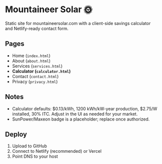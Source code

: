 # Mountaineer Solar 🌞

Static site for mountaineersolar.com with a client-side savings calculator and Netlify-ready contact form.

## Pages
- Home (`index.html`)
- About (`about.html`)
- Services (`services.html`)
- **Calculator (`calculator.html`)**
- Contact (`contact.html`)
- Privacy (`privacy.html`)

## Notes
- Calculator defaults: $0.13/kWh, 1200 kWh/kW-year production, $2.75/W installed, 30% ITC.
  Adjust in the UI as needed for your market.
- SunPower/Maxeon badge is a placeholder; replace once authorized.

## Deploy
1. Upload to GitHub
2. Connect to Netlify (recommended) or Vercel
3. Point DNS to your host
